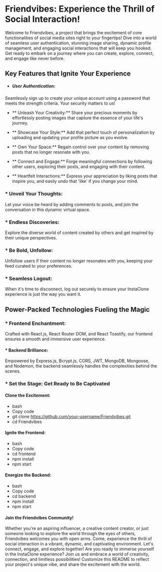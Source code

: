 # Friendvibes: Experience the Thrill of Social Interaction!
Welcome to Friendvibes, a project that brings the excitement of core functionalities of social media sites right to your fingertips! Dive into a world of seamless user authentication, stunning image sharing, dynamic profile management, and engaging social interactions that will keep you hooked. Get ready to embark on a journey where you can create, explore, connect, and engage like never before.

## Key Features that Ignite Your Experience
- ##### User Authentication:
Seamlessly sign up to create your unique account using a password that meets the strength criteria. Your security matters to us!

+ ** Unleash Your Creativity:**
Share your precious moments by effortlessly posting images that capture the essence of your life's journey.

+ ** Showcase Your Style:**
Add that perfect touch of personalization by uploading and updating your profile picture as you evolve.

 + ** Own Your Space:**
Regain control over your content by removing posts that no longer resonate with you.

+ ** Connect and Engage:**
Forge meaningful connections by following other users, exploring their posts, and engaging with their content.

+ ** Heartfelt Interactions:**
  Express your appreciation by liking posts that inspire you, and easily undo that 'like' if you change your mind.

### * Unveil Your Thoughts:
Let your voice be heard by adding comments to posts, and join the conversation in this dynamic virtual space.

### * Endless Discoveries:
Explore the diverse world of content created by others and get inspired by their unique perspectives.

### * Be Bold, Unfollow:
Unfollow users if their content no longer resonates with you, keeping your feed curated to your preferences.

### * Seamless Logout:
When it's time to disconnect, log out securely to ensure your InstaClone experience is just the way you want it.

## **Power-Packed Technologies Fueling the Magic**
### * Frontend Enchantment:
   Crafted with React.js, React Router DOM, and React Toastify, our frontend ensures a smooth and immersive user experience.

#### * Backend Brilliance:
Empowered by Express.js, Bcrypt.js, CORS, JWT, MongoDB, Mongoose, and Nodemon, the backend seamlessly handles the complexities behind the scenes.

### * Set the Stage: Get Ready to Be Captivated
#### Clone the Excitement:
+ bash
+ Copy code
+ git clone https://github.com/your-username/Friendvibes.git
+ cd Friendvibes

#### Ignite the Frontend:
+ bash
+ Copy code
+ cd frontend
+ npm install
+ npm start

#### Energize the Backend:
+ bash
+ Copy code
+ cd backend
+ npm install
+ npm start
#### Join the Friendvibes Community!
Whether you're an aspiring influencer, a creative content creator, or just someone looking to explore the world through the eyes of others, Friendvibes welcomes you with open arms. Come, experience the thrill of social interaction in a vibrant, dynamic, and captivating environment. Let's connect, engage, and explore together!
Are you ready to immerse yourself in the InstaClone experience? Join us and embrace a world of creativity, connection, and limitless possibilities! Customize this README to reflect your project's unique vibe, and share the excitement with the world.




